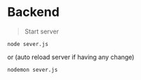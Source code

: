 # Backend

> Start server

```
node sever.js
```
or (auto reload server if having any change)
```
nodemon sever.js
```